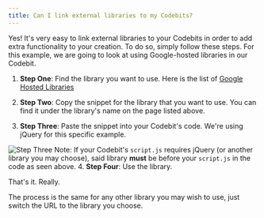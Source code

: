 ```yaml
---
title: Can I link external libraries to my Codebits?
---
```

Yes! It's very easy to link external libraries to your Codebits in order to add extra functionality to your creation. To do so, simply follow these steps.
For this example, we are going to look at using Google-hosted libraries in our Codebit.

1. **Step One**: Find the library you want to use. Here is the list of [Google Hosted Libraries](https://developers.google.com/speed/libraries/)
   
2. **Step Two**: Copy the snippet for the library that you want to use. You can find it under the library's name on the page listed above.
3. **Step Three**: Paste the snippet into your Codebit's code. We're using jQuery for this specific example.

  ![Step Three](http://raw.github.com/RyzacInc/help.codecademy.com/master/published/_assets/_img/how-to-linking-external-libraries-codebits_2.png)
  Note: If your Codebit's `script.js` requires jQuery (or another library you may choose), said library **must** be before your `script.js` in the code as seen above.
4. **Step Four**: Use the library.

That's it. Really.

The process is the same for any other library you may wish to use, just switch the URL to the library you choose.
